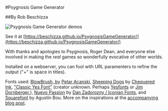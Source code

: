 #Psygnosis Game Generator

##By Rob Beschizza

![Psygnosis Game Generator demos](https://i0.wp.com/media.boingboing.net/wp-content/uploads/2016/09/psygnosis.jpg?w=1600
 "Psygnosis Game Generator demos")

See it at [https://beschizza.github.io/PsygnosisGameGenerator/](https://beschizza.github.io/PsygnosisGameGenerator/)

With thanks and apologies to Psygnosis, Roger Dean, and everyone else involved in making the *real* games so wonderfully evocative of other worlds.
 
Installed on a webserver, you can fool with URL paramenters to refine the output ("+" is space in titles). 

Fonts used: [BlowBrush, by](http://www.dafont.com/petar-acanski.d5738) [Petar Acanski](https://creativemarket.com/thizizraz), [Sheeping Dogs](http://www.dafont.com/search.php?q=sheeping) by [Chequered Ink](http://chequered.ink/), ["Classic Yes Font"](http://www.fonts101.com/fonts/view/Uncategorized/55734/classic_yes_font) (creator unknown. Perhaps [Yesfonts](http://www.varian.net/dreamfonts/yesfonts/index.html) or [Jim Dornberger.](http://www.yesfans.com/showthread.php?39739-Yes-Roger-Dean-Fonts-(for-Windows)/page2)), [Nuevo Passion](http://www.dafont.com/nuevo-passion.font) by [Dan Zadorozny / Iconian Fonts](http://www.iconian.com/), and [Squarefont](http://www.dafont.com/squarefont.font?l[]=10&l[]=1) by Agustín Bou. More on the inspirations at the [accompanying blog post](http://boingboing.net/2016/09/06/psygnosis-amiga-game-generator.html).

